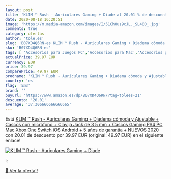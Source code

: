 ```yaml
---
layout: post
title: 'KLIM ™ Rush - Auriculares Gaming + Diade al 20.01 % de descuento'
date: 2020-08-18 16:20:51
image: 'https://m.media-amazon.com/images/I/51ChOuz9cJL._SL400_.jpg'
comments: true
category: ofertas
author: 'tole.es'
slug: 'B07XD4Q6RN-es KLIM ™ Rush - Auriculares Gaming + Diadema cómoda y...'
sku: 'B07XD4Q6RN-es'
tags: [ 'Accesorios para Juegos PC','Accesorios para Mac','Accesorios para PlayStation 4','Auriculares gaming con micrófono para PlayStation 4','Auriculares gaming para PC','Electrónica','Hardware y juegos para Nintendo Switch','Hardware y juegos para PlayStation 4','Juegos para Nintendo Switch','Juegos y Accesorios para Mac','Juegos y Accesorios para PC','Teclados para gamers para PC','Videojuegos','ps4','xbox', ]
actualPrice: 39.97 EUR
currency: EUR
price: 39.97
comparePrice: 49.97 EUR
prodname: 'KLIM ™ Rush - Auriculares Gaming + Diadema cómoda y Ajustable + Cascos con micrófono + Clavija Jack de 3 5 mm + Cascos Gaming PS4 PC Mac Xbox One Switch iOS Android + 5 años de garantía + NUEVOS 2020'
country: 'es'
flag: '🇪🇸'
brand: ''
buyurl: 'https://www.amazon.es/dp/B07XD4Q6RN/?tag=tolees-21'
descuento: '20.01'
average: '37.306666666666665'
---
```


Está [KLIM ™ Rush - Auriculares Gaming + Diadema cómoda y Ajustable + Cascos con micrófono + Clavija Jack de 3 5 mm + Cascos Gaming PS4 PC Mac Xbox One Switch iOS Android + 5 años de garantía + NUEVOS 2020](https://www.amazon.es/dp/B07XD4Q6RN/?tag=tolees-21) con 20.01 de descuento por 39.97 EUR (original: 49.97 EUR) en el siguiente enlace!

[![KLIM ™ Rush - Auriculares Gaming + Diade](https://m.media-amazon.com/images/I/51ChOuz9cJL._SL400_.jpg)](https://www.amazon.es/dp/B07XD4Q6RN/?tag=tolees-21)

ℹ️:


[🛒 Ver la oferta!!](https://www.amazon.es/dp/B07XD4Q6RN/?tag=tolees-21)
